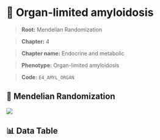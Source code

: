 # 🧪 Organ-limited amyloidosis

> **Root:** Mendelian Randomization

> **Chapter:** 4  

> **Chapter name:** Endocrine and metabolic

> **Phenotype:** Organ-limited amyloidosis  

> **Code:** `E4_AMYL_ORGAN`

## 🧬 Mendelian Randomization  

<img src="/MR/Figures/Forward/E4_AMYL_ORGAN.png"/>

## 📊 Data Table

<CsvTableMRF src="/MR/Data/Forward/E4_AMYL_ORGAN.csv"/>
